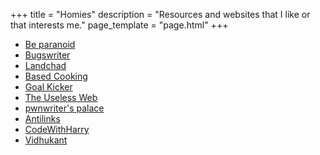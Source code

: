 +++
title = "Homies"
description = "Resources and websites that I like or that interests me."
page_template = "page.html"
+++

- [Be paranoid](https://beparanoid.de)
- [Bugswriter](https://bugswriter.com)
- [Landchad](https://landchad.net)
- [Based Cooking](https://based.cooking)
- [Goal Kicker](https://goalkicker.com)
- [The Useless Web](https://theuselessweb.com)
- [pwnwriter's palace](https://pwnwriter.xyz)
- [Antilinks](https://thecashewtrader.gitlab.io/braindump/antilinks)
- [CodeWithHarry](https://codewithharry.com)
- [Vidhukant](https://vidhukant.xyz/)
